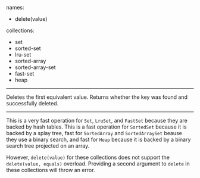 
names:
-   delete(value)

collections:
-   set
-   sorted-set
-   lru-set
-   sorted-array
-   sorted-array-set
-   fast-set
-   heap

---

Deletes the first equivalent value.
Returns whether the key was found and successfully deleted.

---

This is a very fast operation for `Set`, `LruSet`, and `FastSet` because they
are backed by hash tables.
This is a fast operation for `SortedSet` because it is backed by a splay tree,
fast for `SortedArray` and `SortedArraySet` beause they use a binary search,
and fast for `Heap` because it is backed by a binary search tree projected on an
array.

However, `delete(value)` for these collections does not support the
`delete(value, equals)` overload.
Providing a second argument to `delete` in these collections will throw an
error.

